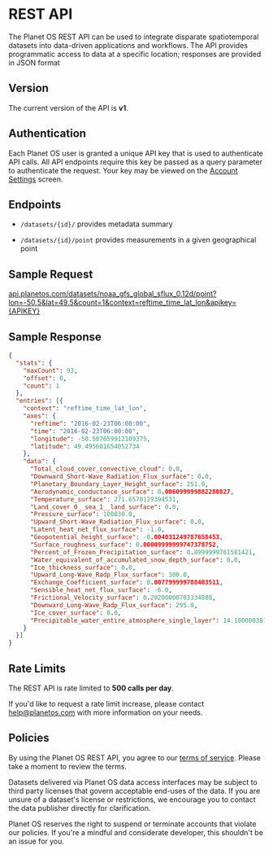 # REST API

The Planet OS REST API can be used to integrate disparate spatiotemporal datasets into data-driven applications and workflows. The API provides programmatic access to data at a specific location; responses are provided in JSON format

## Version
The current version of the API is **v1**.

## Authentication
Each Planet OS user is granted a unique API key that is used to authenticate API calls. All API endpoints require this key be passed as a query parameter to authenticate the request. Your key may be viewed on the [Account Settings](http://data.planetos.com/account/settings/ "View your account settings") screen.

<!-- Your API Key is **{{ api_key }}** embed API key here-->

## Endpoints

- `/datasets/{id}/` provides metadata summary

- `/datasets/{id}/point` provides measurements in a given geographical point

## Sample Request

[api.planetos.com/datasets/noaa_gfs_global_sflux_0.12d/point?lon=-50.5&amp;lat=49.5&amp;count=1&amp;context=reftime_time_lat_lon&amp;apikey={APIKEY}](http://api.planetos.com/datasets/noaa_gfs_global_sflux_0.12d/point?lon=-50.5&amp;lat=49.5&amp;count=1&amp;context=reftime_time_lat_lon&amp;apikey=)

## Sample Response

 ```json
 {
   "stats": {
     "maxCount": 93,
     "offset": 0,
     "count": 1
   },
   "entries": [{
     "context": "reftime_time_lat_lon",
     "axes": {
       "reftime": "2016-02-23T06:00:00",
       "time": "2016-02-23T06:00:00",
       "longitude": -50.507659912109375,
       "latitude": 49.495601654052734
     },
     "data": {
       "Total_cloud_cover_convective_cloud": 0.0,
       "Downward_Short-Wave_Radiation_Flux_surface": 0.0,
       "Planetary_Boundary_Layer_Height_surface": 251.0,
       "Aerodynamic_conductance_surface": 0.006099999882280827,
       "Temperature_surface": 271.6570129394531,
       "Land_cover_0__sea_1__land_surface": 0.0,
       "Pressure_surface": 100830.0,
       "Upward_Short-Wave_Radiation_Flux_surface": 0.0,
       "Latent_heat_net_flux_surface": -1.0,
       "Geopotential_height_surface": -0.004031249787658453,
       "Surface_roughness_surface": 0.00009999999747378752,
       "Percent_of_Frozen_Precipitation_surface": 0.8999999761581421,
       "Water_equivalent_of_accumulated_snow_depth_surface": 0.0,
       "Ice_thickness_surface": 0.0,
       "Upward_Long-Wave_Radp_Flux_surface": 300.0,
       "Exchange_Coefficient_surface": 0.007799999788403511,
       "Sensible_heat_net_flux_surface": -6.0,
       "Frictional_Velocity_surface": 0.20200000703334808,
       "Downward_Long-Wave_Radp_Flux_surface": 295.0,
       "Ice_cover_surface": 0.0,
       "Precipitable_water_entire_atmosphere_single_layer": 14.100000381469727
     }
   }]
 }
 ```

## Rate Limits
The REST API is rate limited to **500 calls per day**.

If you'd like to request a rate limit increase, please contact [help@planetos.com](mailto:help@planetos.com "Contact Planet OS support staff to request a rate limit increase.") with more information on your needs.

## Policies 
By using the Planet OS REST API, you agree to our [terms of service](http://data.planetos.com/terms "Planet OS Terms of Service"). Please take a moment to review the terms.

Datasets delivered via Planet OS data access interfaces may be subject to third party licenses that govern acceptable end-uses of the data. If you are unsure of a dataset's license or restrictions, we encourage you to contact the data publisher directly for clarification.

Planet OS reserves the right to suspend or terminate accounts that violate our policies. If you're a mindful and considerate developer, this shouldn't be an issue for you.
